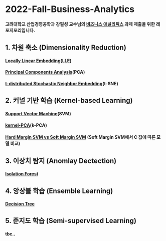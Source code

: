 # 2022-Fall-Business-Analytics

#### 고려대학교 산업경영공학과 강필성 교수님의 [비즈니스 애널리틱스](https://github.com/pilsung-kang/Business-Analytics-IME654-) 과제 제출을 위한 레포지포리입니다.

## 1. 차원 축소 (Dimensionality Reduction)
#### [Locally Linear Embedding](https://github.com/pppanghyun/2022-Fall-Business-Analytics/blob/main/1_Dimensionality_Reduction/Locally%20Linear%20Embedding(LLE).ipynb)(LLE)
#### [Principal Components Analysis](https://github.com/pppanghyun/2022-Fall-Business-Analytics/blob/main/1_Dimensionality_Reduction/Principal%20Components%20Analysis(PCA).ipynb)(PCA)
#### [t-distributed Stochastic Neighbor Embedding](https://github.com/pppanghyun/2022-Fall-Business-Analytics/blob/main/1_Dimensionality_Reduction/t-SNE(t-distributed%20Stochastic%20Neighbor%20Embedding).ipynb)(t-SNE)
## 2. 커널 기반 학습 (Kernel-based Learning)
#### [Support Vector Machine](https://github.com/pppanghyun/2022-Fall-Business-Analytics/blob/main/2_Kernel-base_Learning/support%20vector%20machine(SVM).ipynb)(SVM)
#### [kernel-PCA](https://github.com/pppanghyun/2022-Fall-Business-Analytics/blob/main/2_Kernel-base_Learning/kernerl_PCA(KPCA).ipynb)(k-PCA)
#### [Hard Margin SVM vs Soft Margin SVM](https://github.com/pppanghyun/2022-Fall-Business-Analytics/blob/main/2_Kernel-base_Learning/Hard-Margin-SVM-vs-Soft-Margin-SVM.md) (Soft Margin SVM에서 C 값에 따른 모델 비교)


## 3. 이상치 탐지 (Anomlay Dectection)
#### [Isolation Forest](https://github.com/pppanghyun/2022-Fall-Business-Analytics/blob/main/3_Anomaly_Detection/isolation_forest.ipynb)
## 4. 앙상블 학습 (Ensemble Learning)
#### [Decision Tree](https://github.com/pppanghyun/2022-Fall-Business-Analytics/blob/main/4_Ensemble_Learning/Decision_Tree_Classifier.ipynb)
## 5. 준지도 학습 (Semi-supervised Learning)
#### tbc..
